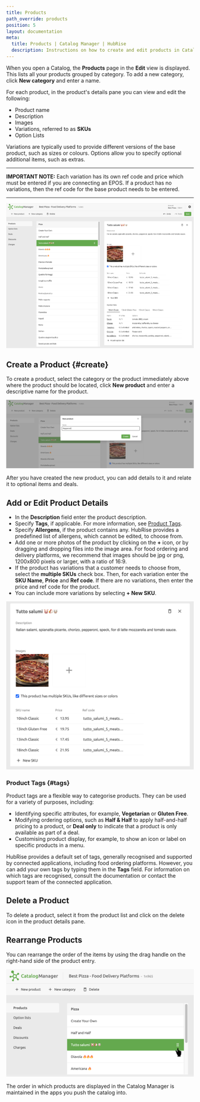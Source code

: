 ```yaml
---
title: Products
path_override: products
position: 5
layout: documentation
meta:
  title: Products | Catalog Manager | HubRise
  description: Instructions on how to create and edit products in Catalog Manager. Synchronise catalogs between your EPOS and your apps.
---
```


When you open a Catalog, the **Products** page in the **Edit** view is displayed.
This lists all your products grouped by category. To add a new category, click **New category** and enter a name.

For each product, in the product's details pane you can view and edit the following:

- Product name
- Description
- Images
- Variations, referred to as **SKUs**
- Option Lists

Variations are typically used to provide different versions of the base product, such as sizes or colours. Options allow you to specify optional additional items, such as extras.

---

**IMPORTANT NOTE:** Each variation has its own ref code and price which must be entered if you are connecting an EPOS. If a product has no variations, then the ref code for the base product needs to be entered.

---

![Catalog Manager Product List](./images/002-2x-product-list.png)

## Create a Product {#create}

To create a product, select the category or the product immediately above where the product should be located, click **New product** and enter a descriptive name for the product.

![Catalog Manager Create New Product](./images/009-2x-create-new-product.png)

After you have created the new product, you can add details to it and relate it to optional items and deals.

## Add or Edit Product Details

- In the **Description** field enter the product description.
- Specify **Tags**, if applicable. For more information, see [Product Tags](#tags).
- Specify **Allergens**, if the product contains any. HubRise provides a predefined list of allergens, which cannot be edited, to choose from.
- Add one or more photos of the product by clicking on the **+** icon, or by dragging and dropping files into the image area. For food ordering and delivery platforms, we recommend that images should be jpg or png, 1200x800 pixels or larger, with a ratio of 16:9.
- If the product has variations that a customer needs to choose from, select the **multiple SKUs** check box.
  Then, for each variation enter the **SKU Name**, **Price** and **Ref code**.
  If there are no variations, then enter the price and ref code for the product.
- You can include more variations by selecting **+ New SKU**.

![Catalog Manager Add Product Details](./images/010-2x-new-product-details.png)

### Product Tags {#tags}

Product tags are a flexible way to categorise products. They can be used for a variety of purposes, including:

- Identifying specific attributes, for example, **Vegetarian** or **Gluten Free**.
- Modifying ordering options, such as **Half & Half** to apply half-and-half pricing to a product, or **Deal only** to indicate that a product is only available as part of a deal.
- Customising product display, for example, to show an icon or label on specific products in a menu.

HubRise provides a default set of tags, generally recognised and supported by connected applications, including food ordering platforms. However, you can add your own tags by typing them in the **Tags** field. For information on which tags are recognised, consult the documentation or contact the support team of the connected application.

## Delete a Product

To delete a product, select it from the product list and click on the delete icon in the product details pane.

## Rearrange Products

You can rearrange the order of the items by using the drag handle on the right-hand side of the product entry.

![Catalog Manager Rearrange Products](./images/013-2x-move-product.png)

The order in which products are displayed in the Catalog Manager is maintained in the apps you push the catalog into.
